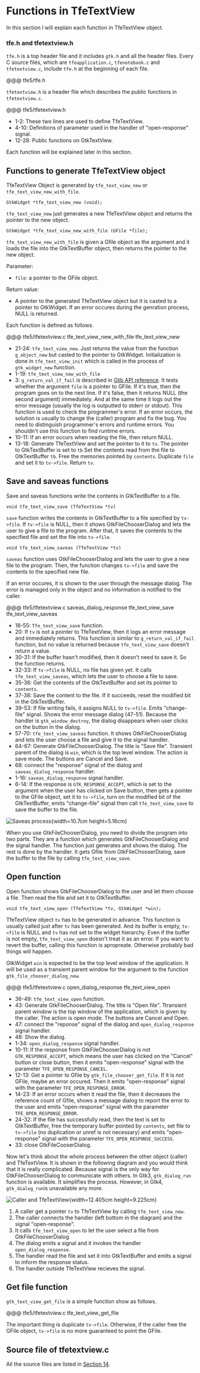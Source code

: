 # Functions in TfeTextView

In this section I will explain each function in TfeTextView object.

### tfe.h and tfetextview.h

`tfe.h` is a top header file and it includes `gtk.h` and all the header files.
Every C source files, which are `tfeapplication.c`, `tfenotebook.c` and `tfetextview.c`, include `tfe.h` at the beginning of each file.

@@@ tfe5/tfe.h

`tfetextview.h` is a header file which describes the public functions in `tfetextview.c`.

@@@ tfe5/tfetextview.h

- 1-2: These two lines are used to define TfeTextView.
- 4-10: Definitions of parameter used in the handler of "open-response" signal.
- 12-28: Public functions on GtkTextView.

Each function will be explained later in this section.

## Functions to generate TfeTextView object

TfeTextView Object is generated by `tfe_text_view_new` or `tfe_text_view_new_with_file`.

    GtkWidget *tfe_text_view_new (void);

`tfe_text_view_new` just generates a new TfeTextView object and returns the pointer to the new object.

    GtkWidget *tfe_text_view_new_with_file (GFile *file);

`tfe_text_view_new_with_file` is given a Gfile object as the argument and it loads the file into the GtkTextBuffer object, then returns the pointer to the new object.

Parameter:

- `file`: a pointer to the GFile object.

Return value:

- A pointer to the generated TfeTextView object but it is casted to a pointer to GtkWidget.
If an error occures during the genration process, NULL is returned.

Each function is defined as follows.

@@@ tfe5/tfetextview.c tfe_text_view_new_with_file tfe_text_view_new

- 21-24: `tfe_text_view_new`.
Just returns the value from the function `g_object_new` but casted to the pointer to GtkWidget.
Initialization is done in `tfe_text_view_init` which is called in the process of `gtk_widget_new` function.
- 1-19: `tfe_text_view_new_with_file`
- 3: `g_return_val_if_fail` is described in [Glib API reference](https://developer.gnome.org/glib/stable/glib-Warnings-and-Assertions.html#g-return-val-if-fail).
It tests whether the argument `file` is a pointer to GFile.
If it's true, then the program goes on to the next line.
If it's false, then it returns NULL (the second argument) immediately.
And at the same time it logs out the error message (usually the log is outputted to stderr or stdout).
This function is used to check the programmer's error.
If an error occurs, the solution is usually to change the (caller) program and fix the bug.
You need to distinguish programmer's errors and runtime errors.
You shouldn't use this function to find runtime errors.
- 10-11: If an error occurs when reading the file, then return NULL.
- 13-18: Generate TfeTextView and set the pointer to it to `tv`.
The pointer to GtkTextBuffer is set to `tb`
Set the contents read from the file to GtkTextBuffer `tb`.
Free the memories pointed by `contents`.
Duplicate `file` and set it to `tv->file`.
Return `tv`.

## Save and saveas functions

Save and saveas functions write the contents in GtkTextBuffer to a file.

    void tfe_text_view_save (TfeTextView *tv)

`save` function writes the contents in GtkTextBuffer to a file specified by `tv->file`.
If `tv->file` is NULL, then it shows GtkFileChooserDialog and lets the user to give a file to the program. After that, it saves the contents to the specified file and set the file into `tv->file`.

    void tfe_text_view_saveas (TfeTextView *tv)

`saveas` function uses GtkFileChooserDialog and lets the user to give a new file to the program. Then, the function changes `tv->file` and save the contents to the specified new file.

If an error occures, it is shown to the user through the message dialog.
The error is managed only in the object and no information is notified to the caller.

@@@ tfe5/tfetextview.c saveas_dialog_response tfe_text_view_save tfe_text_view_saveas

- 18-55: `Tfe_text_view_save` function.
- 20: If `tv` is not a pointer to TfeTextView, then it logs an error message and immediately returns.
This function is similar to `g_return_val_if_fail` function, but no value is returned because `tfe_text_view_save` doesn't return a value.
- 30-31: If the buffer hasn't modified, then it doesn't need to save it.
So the function returns.
- 32-33: If `tv->file` is NULL, no file has given yet.
It calls `tfe_text_view_saveas`, which lets the user to choose a file to save.
- 35-36: Get the contents of the GtkTextBuffer and set its pointer to `contents`.
- 37-38: Save the content to the file.
If it succeeds, reset the modified bit in the GtkTextBuffer.
- 39-53: If file writing fails, it assigns NULL to `tv->file`.
Emits "change-file" signal.
Shows the error message dialog (47-51).
Because the handler is `gtk_window_destroy`, the dialog disappears when user clicks on the button in the dialog.
- 57-70: `tfe_text_view_saveas` function.
It shows GtkFileChooserDialog and lets the user choose a file and give it to the signal handler.
- 64-67: Generate GtkFileChooserDialog.
The title is "Save file".
Transient parent of the dialog is `win`, which is the top level window.
The action is save mode.
The buttons are Cancel and Save.
- 68: connect the "response" signal of the dialog and `saveas_dialog_response` handler.
- 1-16: `saveas_dialog_response` signal handler.
- 6-14: If the response is `GTK_RESPONSE_ACCEPT`, which is set to the argument when the user has clicked on Save button, then gets a pointer to the GFile object, set it to `tv->file`, turn on the modified bit of the GtkTextBuffer, emits "change-file" signal then call `tfe_text_view_save` to save the buffer to the file.

![Saveas process](../image/saveas.png){width=10.7cm height=5.16cm}

When you use GtkFileChooserDialog, you need to divide the program into two parts.
They are a function which generates GtkFileChooserDialog and the signal handler.
The function just generates and shows the dialog.
The rest is done by the handler.
It gets Gfile from GtkFileChooserDialog, save the buffer to the file by calling `tfe_text_view_save`.

## Open function

Open function shows GtkFileChooserDialog to the user and let them choose a file.
Then read the file and set it to GtkTextBuffer.

    void tfe_text_view_open (TfeTextView *tv, GtkWidget *win);

TfeTextView object `tv` has to be generated in advance.
This function is usually called just after `tv` has been generated.
And its buffer is empty, `tv->file` is NULL and `tv` has not set to the widget hierarchy.
Even if the buffer is not empty, `tfe_text_view_open` doesn't treat it as an error.
If you want to revert the buffer, calling this function is apropreate.
Otherwise probably bad things will happen.

GtkWidget `win` is expected to be the top level window of the application.
It will be used as a transient parent window for the argument to the function `gtk_file_chooser_dialog_new`.

@@@ tfe5/tfetextview.c open_dialog_response tfe_text_view_open

- 36-49: `tfe_text_view_open` function.
- 43: Generate GtkFileChooserDialog.
The title is "Open file".
Ttransient parent window is the top window of the application, which is given by the caller.
The action is open mode.
The buttons are Cancel and Open.
- 47: connect the "reponse" signal of the dialog and `open_dialog_response` signal handler.
- 48: Show the dialog.
- 1-34: `open_dialog_response` signal handler.
- 10-11: If the response from GtkFileChooserDialog is not `GTK_RESPONSE_ACCEPT`, which means the user has clicked on the "Cancel" button or close button, then it emits "open-response" signal with the parameter `TFE_OPEN_RESPONSE_CANCEL`.
- 12-13: Get a pointer to Gfile by `gtk_file_chooser_get_file`.
If it is not GFile, maybe an error occured.
Then it emits "open-response" signal with the parameter `TFE_OPEN_RESPONSE_ERROR`.
- 14-23: If an error occurs when it read the file, then it decreases the reference count of Gfile, shows a message dialog to report the error to the user and emits "open-response" signal with the parameter `TFE_OPEN_RESPONSE_ERROR`.
- 24-32: If the file has successfully read, then the text is set to GtkTextBuffer, free the temporary buffer pointed by `contents`, set file to `tv->file` (no duplication or unref is not necessary) and emits "open-response" signal with the parameter `TFE_OPEN_RESPONSE_SUCCESS`.
- 33: close GtkFileCooserDialog.

Now let's think about the whole process between the other object (caller) and TfeTextView.
It is shown in the following diagram and you would think that it is really complicated.
Because signal is the only way for GtkFileChooserDialog to communicate with others.
In Gtk3, `gtk_dialog_run` function is available.
It simplifies the process.
However, in Gtk4, `gtk_dialog_run`is unavailable any more.

![Caller and TfeTextView](../image/open.png){width=12.405cm height=9.225cm}

1. A caller get a pointer `tv` to TfeTextView by calling `tfe_text_view_new`.
2. The caller connects the handler (left bottom in the diagram) and the signal "open-response".
3. It calls `tfe_text_view_open` to let the user select a file from GtkFileChooserDialog.
4. The dialog emits a signal and it invokes the handler `open_dialog_response`.
5. The handler read the file and set it into GtkTextBuffer and emits a signal to inform the response status.
6. The handler outside TfeTextView recieves the signal.

## Get file function

`gtk_text_view_get_file` is a simple function show as follows.

@@@ tfe5/tfetextview.c tfe_text_view_get_file

The important thing is duplicate `tv->file`.
Otherwise, if the caller free the GFile object, `tv->file` is no more guaranteed to point the GFile.

## Source file of tfetextview.c

All the source files are listed in [Section 14](sec14.src.md).

